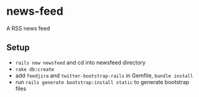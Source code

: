 # news-feed
A RSS news feed

## Setup
- `rails new newsfeed` and cd into newsfeed directory
- `rake db:create`
- add `feedjira` and `twitter-bootstrap-rails` in Gemfile, `bundle install`
- run `rails generate bootstrap:install static` to generate bootstrap files

